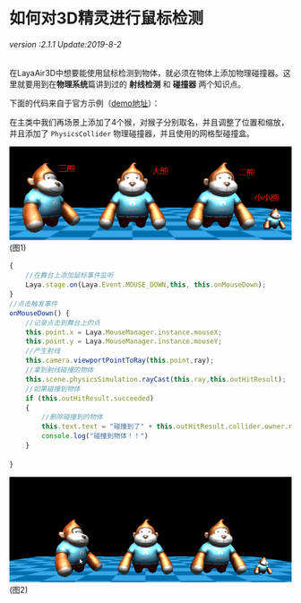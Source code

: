 # 如何对3D精灵进行鼠标检测

###### *version :2.1.1   Update:2019-8-2*

在LayaAir3D中想要能使用鼠标检测到物体，就必须在物体上添加物理碰撞器。这里就要用到在**物理系统**篇讲到过的 **射线检测** 和 **碰撞器** 两个知识点。

下面的代码来自于官方示例（[demo地址](https://layaair2.ldc2.layabox.com/demo2/?language=ch&category=3d&group=MouseInteraction&name=MouseInteraction)）：

在主类中我们再场景上添加了4个猴，对猴子分别取名，并且调整了位置和缩放，并且添加了 `PhysicsCollider` 物理碰撞器，并且使用的网格型碰撞盒。

![](img/1.png)<br>(图1)

```typescript
{
    //在舞台上添加鼠标事件监听
    Laya.stage.on(Laya.Event.MOUSE_DOWN,this, this.onMouseDown);
}
//点击触发事件
onMouseDown() {
    //记录点击到舞台上的点
    this.point.x = Laya.MouseManager.instance.mouseX;
   	this.point.y = Laya.MouseManager.instance.mouseY;
    //产生射线
    this.camera.viewportPointToRay(this.point,ray);
    //拿到射线碰撞的物体
    this.scene.physicsSimulation.rayCast(this.ray,this.outHitResult);
    //如果碰撞到物体
    if (this.outHitResult.succeeded)
    {
        //删除碰撞到的物体
        this.text.text = "碰撞到了" + this.outHitResult.collider.owner.name ;
        console.log("碰撞到物体！！")
    }

}
```

![](img/2.gif)<br>(图2)

